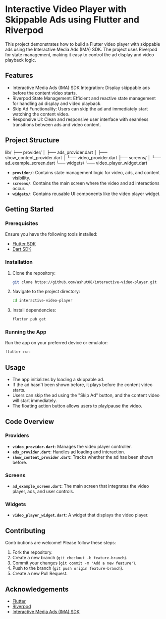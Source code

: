 # Interactive Video Player with Skippable Ads using Flutter and Riverpod

This project demonstrates how to build a Flutter video player with skippable ads using the Interactive Media Ads (IMA) SDK. The project uses Riverpod for state management, making it easy to control the ad display and video playback logic.

## Features

-  Interactive Media Ads (IMA) SDK Integration: Display skippable ads before the content video starts.
- Riverpod State Management: Efficient and reactive state management for handling ad display and video playback.
- Skip Ad Functionality: Users can skip the ad and immediately start watching the content video.
- Responsive UI: Clean and responsive user interface with seamless transitions between ads and video content.

## Project Structure


lib/
├── provider/
│   ├── ads_provider.dart
│   ├── show_content_provider.dart
│   └── video_provider.dart
├── screens/
│   └── ad_example_screen.dart
└── widgets/
    └── video_player_widget.dart


- **`provider/`**: Contains state management logic for video, ads, and content visibility.
- **`screens/`**: Contains the main screen where the video and ad interactions occur.
- **`widgets/`**: Contains reusable UI components like the video player widget.

## Getting Started

### Prerequisites

Ensure you have the following tools installed:

- [Flutter SDK](https://flutter.dev/docs/get-started/install)
- [Dart SDK](https://dart.dev/get-dart)

### Installation

1. Clone the repository:

   ```bash
   git clone https://github.com/ashut08/interactive-video-player.git
   ```

2. Navigate to the project directory:

   ```bash
   cd interactive-video-player
   ```

3. Install dependencies:

   ```bash
   flutter pub get
   ```

### Running the App

Run the app on your preferred device or emulator:

```bash
flutter run
```

## Usage

- The app initializes by loading a skippable ad.
- If the ad hasn't been shown before, it plays before the content video starts.
- Users can skip the ad using the "Skip Ad" button, and the content video will start immediately.
- The floating action button allows users to play/pause the video.

## Code Overview

### Providers

- **`video_provider.dart`**: Manages the video player controller.
- **`ads_provider.dart`**: Handles ad loading and interaction.
- **`show_content_provider.dart`**: Tracks whether the ad has been shown before.

### Screens

- **`ad_example_screen.dart`**: The main screen that integrates the video player, ads, and user controls.

### Widgets

- **`video_player_widget.dart`**: A widget that displays the video player.

## Contributing

Contributions are welcome! Please follow these steps:

1. Fork the repository.
2. Create a new branch (`git checkout -b feature-branch`).
3. Commit your changes (`git commit -m 'Add a new feature'`).
4. Push to the branch (`git push origin feature-branch`).
5. Create a new Pull Request.



## Acknowledgements

- [Flutter](https://flutter.dev/)
- [Riverpod](https://riverpod.dev/)
- [Interactive Media Ads (IMA) SDK](https://pub.dev/packages/interactive_media_ads)
